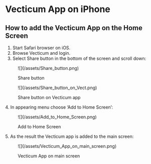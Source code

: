 # Vecticum App on iPhone

## How to add the Vecticum App on the Home Screen&#x20;

1. Start Safari browser on iOS.
2. Browse Vecticum and login.
3. Select Share button in the bottom of the screen and scroll down:

<figure>
  ![](/assets/Share_button.png)
  <figcaption>
    <p>Share button</p>
  </figcaption>
</figure>

<figure>
  ![](/assets/Share_button_on_Vect.png)
  <figcaption>
    <p>Share button on Vecticum app</p>
  </figcaption>
</figure>

4\.  In appearing menu choose ‘Add to Home Screen’:


<figure>
  ![](/assets/Add_to_Home_Screen.png)
  <figcaption>
    <p>Add to Home Screen</p>
  </figcaption>
</figure>

5\. As the result the Vecticum app is added to the main screen:


<figure>
  ![](/assets/Vecticum_App_on_main_screen.png)
  <figcaption>
    <p>Vecticum App on main screen</p>
  </figcaption>
</figure>

